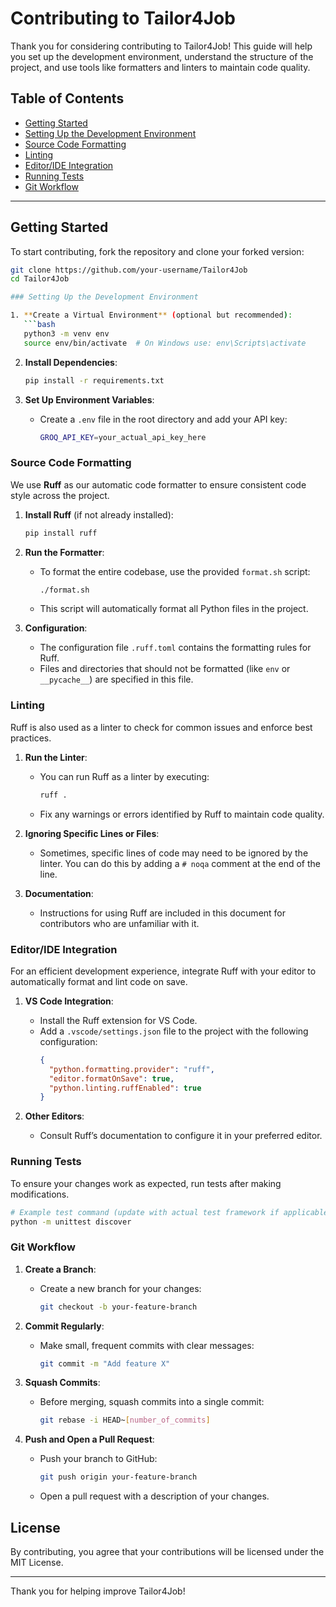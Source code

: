 # Contributing to Tailor4Job

Thank you for considering contributing to Tailor4Job! This guide will help you set up the development environment, understand the structure of the project, and use tools like formatters and linters to maintain code quality.

## Table of Contents
- [Getting Started](#getting-started)
- [Setting Up the Development Environment](#setting-up-the-development-environment)
- [Source Code Formatting](#source-code-formatting)
- [Linting](#linting)
- [Editor/IDE Integration](#editoride-integration)
- [Running Tests](#running-tests)
- [Git Workflow](#git-workflow)

---

## Getting Started

To start contributing, fork the repository and clone your forked version:

```bash
git clone https://github.com/your-username/Tailor4Job
cd Tailor4Job

### Setting Up the Development Environment

1. **Create a Virtual Environment** (optional but recommended):
   ```bash
   python3 -m venv env
   source env/bin/activate  # On Windows use: env\Scripts\activate
   ```

2. **Install Dependencies**:
   ```bash
   pip install -r requirements.txt
   ```

3. **Set Up Environment Variables**:
   - Create a `.env` file in the root directory and add your API key:
     ```bash
     GROQ_API_KEY=your_actual_api_key_here
     ```

### Source Code Formatting

We use **Ruff** as our automatic code formatter to ensure consistent code style across the project.

1. **Install Ruff** (if not already installed):
   ```bash
   pip install ruff
   ```

2. **Run the Formatter**:
   - To format the entire codebase, use the provided `format.sh` script:
     ```bash
     ./format.sh
     ```
   - This script will automatically format all Python files in the project.

3. **Configuration**:
   - The configuration file `.ruff.toml` contains the formatting rules for Ruff.
   - Files and directories that should not be formatted (like `env` or `__pycache__`) are specified in this file.

### Linting

Ruff is also used as a linter to check for common issues and enforce best practices.

1. **Run the Linter**:
   - You can run Ruff as a linter by executing:
     ```bash
     ruff .
     ```
   - Fix any warnings or errors identified by Ruff to maintain code quality.

2. **Ignoring Specific Lines or Files**:
   - Sometimes, specific lines of code may need to be ignored by the linter. You can do this by adding a `# noqa` comment at the end of the line.

3. **Documentation**:
   - Instructions for using Ruff are included in this document for contributors who are unfamiliar with it.

### Editor/IDE Integration

For an efficient development experience, integrate Ruff with your editor to automatically format and lint code on save.

1. **VS Code Integration**:
   - Install the Ruff extension for VS Code.
   - Add a `.vscode/settings.json` file to the project with the following configuration:
     ```json
     {
       "python.formatting.provider": "ruff",
       "editor.formatOnSave": true,
       "python.linting.ruffEnabled": true
     }
     ```

2. **Other Editors**:
   - Consult Ruff’s documentation to configure it in your preferred editor.

### Running Tests

To ensure your changes work as expected, run tests after making modifications.

```bash
# Example test command (update with actual test framework if applicable)
python -m unittest discover
```

### Git Workflow

1. **Create a Branch**:
   - Create a new branch for your changes:
     ```bash
     git checkout -b your-feature-branch
     ```

2. **Commit Regularly**:
   - Make small, frequent commits with clear messages:
     ```bash
     git commit -m "Add feature X"
     ```

3. **Squash Commits**:
   - Before merging, squash commits into a single commit:
     ```bash
     git rebase -i HEAD~[number_of_commits]
     ```

4. **Push and Open a Pull Request**:
   - Push your branch to GitHub:
     ```bash
     git push origin your-feature-branch
     ```
   - Open a pull request with a description of your changes.

## License

By contributing, you agree that your contributions will be licensed under the MIT License.

---

Thank you for helping improve Tailor4Job!
```